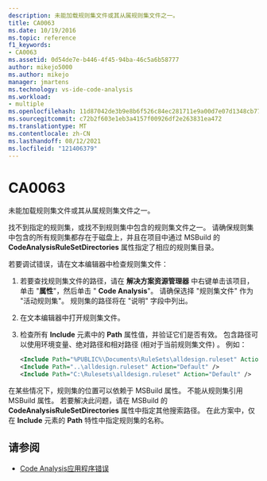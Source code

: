 ```yaml
---
description: 未能加载规则集文件或其从属规则集文件之一。
title: CA0063
ms.date: 10/19/2016
ms.topic: reference
f1_keywords:
- CA0063
ms.assetid: 0d54de7e-b446-4f45-94ba-46c5a6b58777
author: mikejo5000
ms.author: mikejo
manager: jmartens
ms.technology: vs-ide-code-analysis
ms.workload:
- multiple
ms.openlocfilehash: 11d87042de3b9e8b6f526c84ec281711e9a00d7e07d1348cb77f1d70dd805828
ms.sourcegitcommit: c72b2f603e1eb3a4157f00926df2e263831ea472
ms.translationtype: MT
ms.contentlocale: zh-CN
ms.lasthandoff: 08/12/2021
ms.locfileid: "121406379"
---
```

# <a name="ca0063"></a>CA0063

未能加载规则集文件或其从属规则集文件之一。

找不到指定的规则集，或找不到规则集中包含的规则集文件之一。 请确保规则集中包含的所有规则集都存在于磁盘上，并且在项目中通过 MSBuild 的 **CodeAnalysisRuleSetDirectories** 属性指定了相应的规则集目录。

若要调试错误，请在文本编辑器中检查规则集文件：

1. 若要查找规则集文件的路径，请在 **解决方案资源管理器** 中右键单击该项目，单击 "**属性**"，然后单击 " **Code Analysis**"。 请确保选择 "规则集文件" 作为 "活动规则集"。 规则集的路径将在 "说明" 字段中列出。

2. 在文本编辑器中打开规则集文件。

3. 检查所有 **Include** 元素中的 **Path** 属性值，并验证它们是否有效。 包含路径可以使用环境变量、绝对路径和相对路径 (相对于当前规则集文件) 。 例如：

   ```xml
   <Include Path="%PUBLIC%\Documents\RuleSets\alldesign.ruleset" Action="Default" />
   <Include Path="..\alldesign.ruleset" Action="Default" />
   <Include Path="C:\Rulesets\alldesign.ruleset" Action="Default" />
   ```

在某些情况下，规则集的位置可以依赖于 MSBuild 属性。 不能从规则集引用 MSBuild 属性。 若要解决此问题，请在 MSBuild 的 **CodeAnalysisRuleSetDirectories** 属性中指定其他搜索路径。 在此方案中，仅在 **Include** 元素的 **Path** 特性中指定规则集的名称。

## <a name="see-also"></a>请参阅

- [Code Analysis应用程序错误](../code-quality/code-analysis-application-errors.md)
